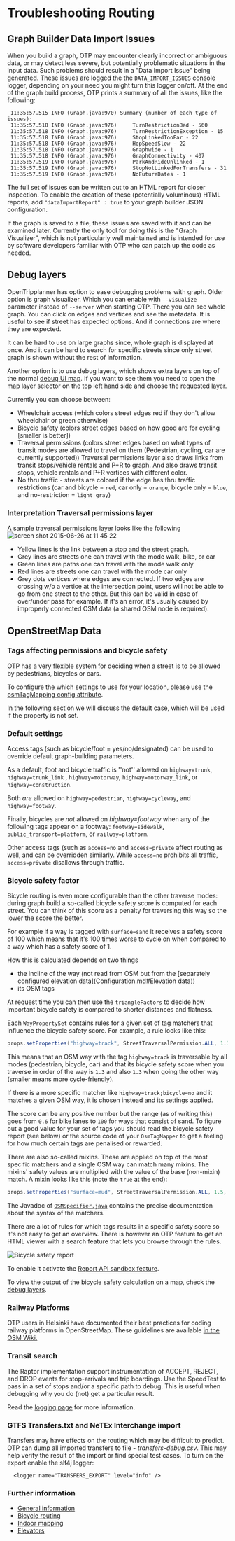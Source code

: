 # Troubleshooting Routing

## Graph Builder Data Import Issues

When you build a graph, OTP may encounter clearly incorrect or ambiguous data, or may detect less
severe, but potentially problematic situations in the input data. Such problems should result in a
"Data Import Issue" being generated. These issues are logged the the `DATA_IMPORT_ISSUES` console
logger, depending on your need you might turn this logger on/off. At the end of the graph build
process, OTP prints a summary of all the issues, like the following:

```
 11:35:57.515 INFO (Graph.java:970) Summary (number of each type of issues):
 11:35:57.518 INFO (Graph.java:976)     TurnRestrictionBad - 560
 11:35:57.518 INFO (Graph.java:976)     TurnRestrictionException - 15
 11:35:57.518 INFO (Graph.java:976)     StopLinkedTooFar - 22
 11:35:57.518 INFO (Graph.java:976)     HopSpeedSlow - 22
 11:35:57.518 INFO (Graph.java:976)     Graphwide - 1
 11:35:57.518 INFO (Graph.java:976)     GraphConnectivity - 407
 11:35:57.519 INFO (Graph.java:976)     ParkAndRideUnlinked - 1
 11:35:57.519 INFO (Graph.java:976)     StopNotLinkedForTransfers - 31
 11:35:57.519 INFO (Graph.java:976)     NoFutureDates - 1
```

The full set of issues can be written out to an HTML report for closer inspection. To enable the
creation of these (potentially voluminous) HTML reports, add `"dataImportReport" : true` to your
graph builder JSON configuration.

If the graph is saved to a file, these issues are saved with it and can be examined later. Currently
the only tool for doing this is the "Graph Visualizer", which is not particularly well maintained
and is intended for use by software developers familiar with OTP who can patch up the code as
needed.

## Debug layers

OpenTripplanner has option to ease debugging problems with graph. Older option is graph visualizer.
Which you can enable with `--visualize` parameter instead of `--server` when starting OTP. There you
can see whole graph. You can click on edges and vertices and see the metadata. It is useful to see
if street has expected options. And if connections are where they are expected.

It can be hard to use on large graphs since, whole graph is displayed at once. And it can be hard to
search for specific streets since only street graph is shown without the rest of information.

Another option is to use debug layers, which shows extra layers on top of the
normal [debug UI map](http://localhost:8080). If you want to see them you need to open the map layer
selector on the top left hand side and choose the requested layer.

Currently you can choose between:

- Wheelchair access (which colors street edges red if they don't allow wheelchair or green
  otherwise)
- [Bicycle safety](Troubleshooting-Routing.md#Bicycle-safety-factor) (colors street edges based on
  how good are for cycling [smaller is better])
- Traversal permissions (colors street edges based on what types of transit modes are allowed to
  travel on them (Pedestrian, cycling, car are currently supported)) Traversal permissions layer
  also draws links from transit stops/vehicle rentals and P+R to graph. And also draws transit
  stops, vehicle rentals and P+R vertices with different color.
- No thru traffic - streets are colored if the edge has thru traffic restrictions (car and bicycle
  = `red`, car only = `orange`, bicycle only = `blue`, and no-restriction = `light gray`)

### Interpretation Traversal permissions layer

A sample traversal permissions layer looks like the following
![screen shot 2015-06-26 at 11 45 22](https://cloud.githubusercontent.com/assets/4493762/8374829/df05c438-1bf8-11e5-8ead-c1dea41af122.png)

* Yellow lines is the link between a stop and the street graph.
* Grey lines are streets one can travel with the mode walk, bike, or car
* Green lines are paths one can travel with the mode walk only
* Red lines are streets one can travel with the mode car only
* Grey dots vertices where edges are connected. If two edges are crossing w/o a vertice at the
  intersection point, users will not be able to go from one street to the other. But this can be
  valid in case of over/under pass for example. If it's an error, it's usually caused by improperly
  connected OSM data (a shared OSM node is required).

## OpenStreetMap Data

### Tags affecting permissions and bicycle safety

OTP has a very flexible system for deciding when a street is to be allowed by pedestrians, bicycles
or cars.

To configure the which settings to use for your location, please use
the [osmTagMapping config attribute](BuildConfiguration.md#Osm-Tag-Mapping).

In the following section we will discuss the default case, which will be used if the property is not
set.

### Default settings

Access tags (such as bicycle/foot = yes/no/designated) can be used to override default
graph-building parameters.

As a default, foot and bicycle traffic is ''not'' allowed on `highway=trunk`, `highway=trunk_link`
, `highway=motorway`, `highway=motorway_link`, or `highway=construction`.

Both *are* allowed on `highway=pedestrian`, `highway=cycleway`, and `highway=footway`.

Finally, bicycles are *not* allowed on *highway=footway* when any of the following tags appear on a
footway: `footway=sidewalk`, `public_transport=platform`, or `railway=platform`.

Other access tags (such as `access=no` and `access=private` affect routing as well, and can be
overridden similarly. While `access=no` prohibits all traffic, `access=private` disallows through
traffic.

### Bicycle safety factor

Bicycle routing is even more configurable than the other traverse modes: during graph build a
so-called bicycle safety score is computed for each street. You can think of this score as a penalty
for traversing this way so the lower the score the better.

For example if a way is tagged with `surface=sand` it receives a safety score of 100 which means
that it's 100 times worse to cycle on when compared to a way which has a safety score of 1.

How this is calculated depends on two things

- the incline of the way (not read from OSM but from
  the [separately configured elevation data](Configuration.md#Elevation data))
- its OSM tags

At request time you can then use the `triangleFactors` to decide how important bicycle safety is
compared to shorter distances and flatness.

Each `WayPropertySet` contains rules for a given set of tag matchers that influence the bicycle
safety score. For example, a rule looks like this:

```java
props.setProperties("highway=track", StreetTraversalPermission.ALL, 1.3, 1.3);
```

This means that an OSM way with the tag `highway=track` is traversable by all modes (pedestrian,
bicycle, car) and that its bicycle safety score when you traverse in order of the way is `1.3` and
also `1.3` when going the other way
(smaller means more cycle-friendly).

If there is a more specific matcher like `highway=track;bicycle=no` and it matches a given OSM way,
it is chosen instead and its settings applied.

The score can be any positive number but the range (as of writing this) goes from `0.6` for bike
lanes to `100` for ways that consist of sand. To figure out a good value for your set of tags you
should read the bicycle safety report (see below) or the source code of your `OsmTagMapper`
to get a feeling for how much certain tags are penalised or rewarded.

There are also so-called mixins. These are applied on top of the most specific matchers and a single
OSM way can match many mixins. The mixins' safety values are multiplied with the value of the base
(non-mixin) match. A mixin looks like this (note the `true` at the end):

```java
props.setProperties("surface=mud", StreetTraversalPermission.ALL, 1.5, 1.5, true);
```

The Javadoc
of [`OSMSpecifier.java`](https://github.com/opentripplanner/OpenTripPlanner/blob/dev-2.x/src/main/java/org/opentripplanner/graph_builder/module/osm/OSMSpecifier.java)
contains the precise documentation about the syntax of the matchers.

There are a lot of rules for which tags results in a specific safety score so it's not easy to get
an overview. There is however an OTP feature to get an HTML viewer with a search feature that lets
you browse through the rules.

![Bicycle safety report](images/bicycle-safety-report.png)

To enable it activate the [Report API sandbox feature](sandbox/ReportApi.md).

To view the output of the bicycle safety calculation on a map, check
the [debug layers](Troubleshooting-Routing.md#Debug-layers).

### Railway Platforms

OTP users in Helsinki have documented their best practices for coding railway platforms in
OpenStreetMap. These guidelines are
available [in the OSM Wiki.](https://wiki.openstreetmap.org/wiki/Digitransit#Editing_railway_platforms)


### Transit search

The Raptor implementation support instrumentation of ACCEPT, REJECT, and DROP events for
stop-arrivals and trip boardings. Use the SpeedTest to pass in a set of stops and/or a specific path
to debug. This is useful when debugging why you do (not) get a particular result.

Read the [logging page](Logging.md) for more information.

### GTFS Transfers.txt and NeTEx Interchange import

Transfers may have effects on the routing which may be difficult to predict. OTP can dump all
imported transfers to file - _transfers-debug.csv_. This may help verify the result of the import or
find special test cases. To turn on the export enable the slf4j logger:

```
  <logger name="TRANSFERS_EXPORT" level="info" />
```

### Further information

* [General information](https://github.com/opentripplanner/OpenTripPlanner/wiki/GraphBuilder#graph-concepts)
* [Bicycle routing](http://wiki.openstreetmap.org/wiki/OpenTripPlanner#Bicycle_routing)
* [Indoor mapping](https://github.com/opentripplanner/OpenTripPlanner/wiki/Indoor-mapping)
* [Elevators](http://wiki.openstreetmap.org/wiki/OpenTripPlanner#Elevators)
